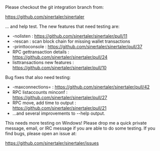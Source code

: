 Please checkout the git integration branch from:

https://github.com/sinertaler/sinertaler

... and help test.  The new features that need testing are:

* -nolisten : https://github.com/sinertaler/sinertaler/pull/11
* -rescan : scan block chain for missing wallet transactions
* -printtoconsole : https://github.com/sinertaler/sinertaler/pull/37
* RPC gettransaction details : https://github.com/sinertaler/sinertaler/pull/24
* listtransactions new features : https://github.com/sinertaler/sinertaler/pull/10

Bug fixes that also need testing:

* -maxconnections= : https://github.com/sinertaler/sinertaler/pull/42
* RPC listaccounts minconf : https://github.com/sinertaler/sinertaler/pull/27
* RPC move, add time to output : https://github.com/sinertaler/sinertaler/pull/21
* ...and several improvements to --help output.

This needs more testing on Windows!  Please drop me a quick private message, email, or IRC message if you are able to do some testing.  If you find bugs, please open an issue at:

https://github.com/sinertaler/sinertaler/issues
